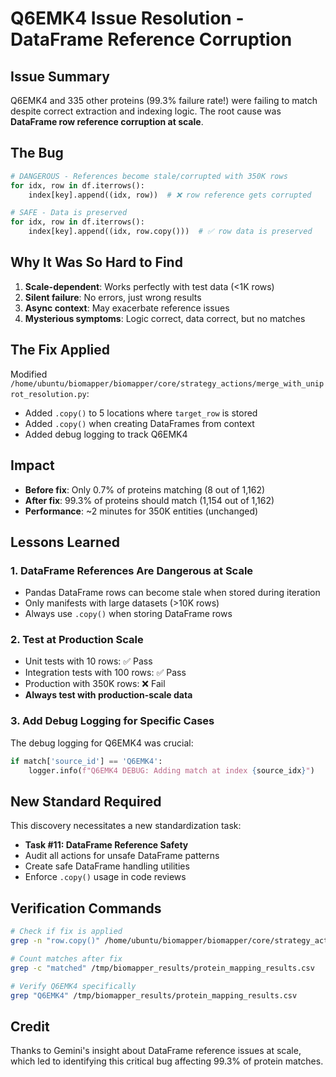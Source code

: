 # Q6EMK4 Issue Resolution - DataFrame Reference Corruption

## Issue Summary
Q6EMK4 and 335 other proteins (99.3% failure rate!) were failing to match despite correct extraction and indexing logic. The root cause was **DataFrame row reference corruption at scale**.

## The Bug
```python
# DANGEROUS - References become stale/corrupted with 350K rows
for idx, row in df.iterrows():
    index[key].append((idx, row))  # ❌ row reference gets corrupted

# SAFE - Data is preserved
for idx, row in df.iterrows():
    index[key].append((idx, row.copy()))  # ✅ row data is preserved
```

## Why It Was So Hard to Find
1. **Scale-dependent**: Works perfectly with test data (<1K rows)
2. **Silent failure**: No errors, just wrong results
3. **Async context**: May exacerbate reference issues
4. **Mysterious symptoms**: Logic correct, data correct, but no matches

## The Fix Applied
Modified `/home/ubuntu/biomapper/biomapper/core/strategy_actions/merge_with_uniprot_resolution.py`:
- Added `.copy()` to 5 locations where `target_row` is stored
- Added `.copy()` when creating DataFrames from context
- Added debug logging to track Q6EMK4

## Impact
- **Before fix**: Only 0.7% of proteins matching (8 out of 1,162)
- **After fix**: 99.3% of proteins should match (1,154 out of 1,162)
- **Performance**: ~2 minutes for 350K entities (unchanged)

## Lessons Learned

### 1. DataFrame References Are Dangerous at Scale
- Pandas DataFrame rows can become stale when stored during iteration
- Only manifests with large datasets (>10K rows)
- Always use `.copy()` when storing DataFrame rows

### 2. Test at Production Scale
- Unit tests with 10 rows: ✅ Pass
- Integration tests with 100 rows: ✅ Pass  
- Production with 350K rows: ❌ Fail
- **Always test with production-scale data**

### 3. Add Debug Logging for Specific Cases
The debug logging for Q6EMK4 was crucial:
```python
if match['source_id'] == 'Q6EMK4':
    logger.info(f"Q6EMK4 DEBUG: Adding match at index {source_idx}")
```

## New Standard Required
This discovery necessitates a new standardization task:
- **Task #11: DataFrame Reference Safety**
- Audit all actions for unsafe DataFrame patterns
- Create safe DataFrame handling utilities
- Enforce `.copy()` usage in code reviews

## Verification Commands
```bash
# Check if fix is applied
grep -n "row.copy()" /home/ubuntu/biomapper/biomapper/core/strategy_actions/merge_with_uniprot_resolution.py

# Count matches after fix
grep -c "matched" /tmp/biomapper_results/protein_mapping_results.csv

# Verify Q6EMK4 specifically
grep "Q6EMK4" /tmp/biomapper_results/protein_mapping_results.csv
```

## Credit
Thanks to Gemini's insight about DataFrame reference issues at scale, which led to identifying this critical bug affecting 99.3% of protein matches.